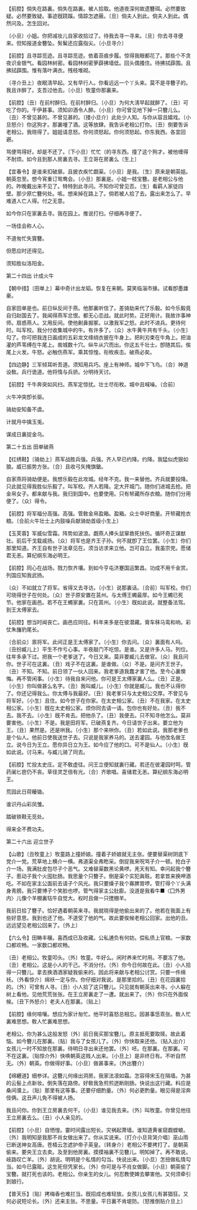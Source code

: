 <!-- { "loadSidebar": true } -->
【前腔】倘失在路裏。倘失在路裏。被人拾取。他道夜深何故遗簪珥。必然要致疑。必然要致疑。事迹旣跷蹊。情踪怎遮蔽。〔旦〕倘夫人到此。倘夫人到此。偶然问及。怎生回对。

〔小旦〕小姐。你把减妆儿自家收拾过了。待我去寻一寻来。〔旦〕你去寻寻便来。但知报道金簪坠。髣髴还应露指尖。〔小旦寻介〕 

【前腔】且寻踪觅迹。且寻踪觅迹。依着苔痕步履。惊得我眼都花了。那些个不贪夜识金银气。看园林树密。看园林树密萝薜拂墙低。回头偶搔住。待拂拭薜围。且拂拭薜围。惟有落叶满衣。残枝堆砌。

〔寻介丑上〕夜眠淸早起。又有早行人。你看远远一个丫头来。莫不是寻簪子的。我且诈醉了。支吾过他去。〔小旦〕牧童你那裏来。 

【前腔】〔丑〕在前村醉归。在前村醉归。〔小旦〕为何大淸早起就醉了。〔丑〕可吃了你的。干伊甚事。须知卯酒令人醉。〔小旦〕你可曾见地下掉一只簪儿么。〔丑〕不曾见甚的。不曾见甚的。〔搂小旦介〕此处少人知。与你从容且嬉戏。〔小旦怒介〕你这狗才。那裏噇了酒。这等放肆。我吿诉老相公打你。〔丑〕倒要吿诉老相公。我晓得了。姐姐请息怒。你何须怒起。你何须怒起。你东我西。各宜回避。

骂便骂得好。却是不还了。〔下小旦〕忙忙〔的寻东西。撞了这个狗才。被他缠得不耐烦。如今且到那人房裏去寻。王立哥在房裏么〔生上〕 

【宜春令】是谁来扣破扉。且披衣疾忙觑渠。〔小旦〕是我。〔生〕原来是朝英姐。朝英忽至。想今宵重订鸳鸯会。〔小旦〕那裏是。小姐一枝宝簪。是老相公与他的。昨晚戴出来不见了。特特到此寻问。不知你可曾见否。〔生〕看羁人家徒四壁。那少原亡簪何处。咳。想来掉在路上了。倘若被人拾了去。露出来怎么了。早难道人亡人得。付之无意。

如今你只在家裏去寻。我在园上。推说打扫。仔细再寻便了。 

一场佳会称人心。

不道匆忙失寳簪。

但愿应时还得见。

须知胜似洛阳金。 

第二十四出
计成火牛

【朝中措】〔田单上〕幕中奇计出龙韬。恢复在来朝。莫笑临淄市掾。试看卽墨雄豪。

自家田单是也。前日纵反间于燕。他那裏听信了。差骑劫来代了乐毅。如今乐毅竟自归赵国去了。我闻得燕军忿恨。都无心恋战。就此时势。正好用计。我故诈事神师。扇惑燕人。又用反间。使他劓鼻掘冢。以激我军之怒。此时不进兵。更待何时。叫军校。我分付收集城中的牛。有许多了。〔众〕水牛黄牛共有千头。〔小生〕勾了。你可把我连日画成的五彩龙文绛绡衣披在牛身上。把利刃束在牛角上。把油灌的芦苇缚在牛尾上。凿城数十穴。纵牛从穴而出。你这五千壮士。卽随其后。俟尾上火发。牛怒。必触伤燕军。乘其惊惶。衔枚疾击。破燕必矣。 

【四边静】三军倾耳听吾道。须知用兵巧。座上有神师。城中下飞鸟。〔合〕神道设敎。兵行诡道。他将惰与兵骄。分明待天讨。

【前腔】千牛奔突如风扫。燕军定惊扰。壮士尽衔枚。城中且喊噪。〔合前〕 

火牛冲突卽长驱。

骑劫安知备不虞。

计就月中擒玉兎。

谋成日裏捉金乌。 

第二十五出
田单破燕

【红绣鞋】〔骑劫上〕燕军战胜兵强。兵强。齐人早已约降。约降。我猛似虎狠如狼。威已振势方张。〔合〕且收弓矢掩旗鎗。

自家燕将骑劫便是。我想乐毅在此攻城。经年不克。我一来替他。齐兵就要投降。只此就见得我胜似乐毅了。叫军校。齐人若降。定大开城门。随你们进城去抢。把金帛女子。都来献与我。我归到国中。也要使用。只有帑藏所存衣粮。随你们分用便了。〔众〕得令。 

【前腔】将军福分高强。高强。管敎金帛盈箱。盈箱。众士卒好商量。开帑藏抢衣粮。〔合前火牛壮士上内鼓噪兵献骑劫首级小生上〕 

【玉芙蓉】军威似雪霜。阵势如波浪。觑燕人捧头鼠窜救死扶伤。循环奇正谋猷壮。前后干戈载戚扬。〔众〕将军也是齐王子孙。何不就卽了王位罢。〔小生〕你们那里知道。齐王自有世子法章见在。须当访求来立他。岂可自立。我虽宗党。愿储君无恙。算纪纲东海必明王。

【前腔】同心在战场。戮力恢齐壤。到如今亨屯济蹇国运繁昌。功成不用千金赏。列国应知我武扬。

〔众〕不如就立了将军。省得又去寻访。〔小生〕说那裏话。〔合前〕叫军校。你们可晓得世子在何处。〔众〕世子原安置在莒州。与太傅王蠋最厚。如今王蠋已死节。他家在画邑。若不在王蠋家裏。只在莒州。〔小生〕旣如此说。就整备法驾。到王太傅家去。 

【前腔】想当时闻丧亡。画邑应同往。料年来多是在彼潜藏。膏车秣马鸾和响。彩仗朱旛豹尾长。

〔合前众〕禀将军。此间正是王太傅家了。〔小生〕你去问。〔众〕裏面有人吗。〔丑扮臧儿上〕平生不作亏心事。半夜敲门不吃惊。是谁。又是许多人马。列位。往年多承下过。把我一个老爹送了。今日又来。莫非要臧儿去做官。〔众〕我且问你。世子可在这裏。〔丑〕戏子不在这裏。是谁做。〔众〕不是。是问齐王世子。〔丑〕不知。不知。前日领了一伙人回来。我老爹道我蠢才害了他。至今心裏懊悔。再不管闲事。〔小生〕待我自来问他。你可是王太傅家裏人么。〔丑〕正是。〔小生〕你叫做甚么名字。〔丑〕我叫臧儿。〔小生〕你就是臧儿。我也不认得你了。你还记得我么。你太傅与我最好。〔丑〕我老爹只与太史相公交厚。不曾见与将军好。〔小生〕且住。如今世子在你家。在太史相公家。〔丑〕不在我家。在太史相公家。〔小生〕旣在太史相公家。烦你同去请一请。包你也有好处。〔丑〕我不去。我不去。〔小生〕旣不肯去。把他杀了。〔丑〕我便去。只不知寻他怎么。莫非要害他。〔小生〕不是。我是田将军。已破燕复齐。今日请世子出来。要立他为王。〔丑〕果然是。还是哄我。〔小生〕那个来哄你。〔丑〕若如此说。我那老爹也是个仙人。他前日使我送世子去。只说是我家养马的。送去灌园。与他改名做王立。说今日为王立。愿你异日立为王。如今应了他的口。可不是仙人。〔小生〕旣如此说。讨马来。与臧儿骑了同去。 

【前腔】忙投太史庄。定不敎虚往。问王立便知就裏行藏。若还在彼灌园时呵。管药阑匕鬯仍不丧。草径灵芝倍有光。〔合〕齐歌唱。喜储君无恙。算纪纲东海必明王。

荒园此日荷耰锄。

谁识丹山彩凤雏。

踏破铁鞋无觅处。

得来全不费功夫。 

第二十六出
迎立世子

【山歌】〔丑牧童上〕牧童路上撞娇娘。撞着子娇娘就无主张。便要替渠树阴底下党介一党。荒草地上横介一横。弗道渠全弗矁采。倒捉我来呪骂子介一顿。抢白子介一场。我满肚皮包尽子个恶气。又难替渠数黑论黄啰。羌天有知。幸问起我个簪子。惹动子我个火囤肚肠。我思量个只簪子。倒是渠个实犯眞赃。若拿笪来换呷酒吃。不如在家主公面前去请子个风光。我只要燥子我个寡脾胃啰。管打得个丫头满身靑膀。我只要博子个笑脸也啰。管气得家主公肚膨。没道是我看牛■〈囗外男内〉儿像个羊棚裏牯牛自觉大。权时且做一只搅棚羊。

我前日拾了簪子。恰好遇着朝英来寻。我就晓得是他偷出来的了。他若在我面上有些好意思。我到也还了他。不道受了他的气。故此要俟候老相公回家。出他的丑。远远望见老相公回来了。〔外上〕 

【六么令】田畴丰穰。喜西成已及收藏。公私逋负有何妨。偿私债上官粮。一家数口都欢畅。一家数口都欢畅。

〔丑〕老相公。牧童叩头。〔外〕牧童。牛好么。闲时养来忙时用。不要冻了他。〔丑〕老相公。这是小人的干己。不消分付。〔外〕你今日何故在此。〔丑〕小人拾得一只簪儿。拿去换酒酒家疑我偷来的。因此将来献与老相公讨赏。只要一件绵袄。〔外看惊介〕绵袄一定与你。你仔细对我说。是那里拾的。〔丑〕在花园裏拾的。〔外〕可曾有人寻。〔丑〕小人拾了这只簪儿。只见就有朝英出来寻。小人躱在树上看他。见他荒荒张张。在王立房裏走了一遭。就出来了。〔外〕你只在外面俟候。〔丑下外怒介〕老夫人在那裏。〔贴上〕 

【前腔】缘何喧嚷。想应为家计匆忙。他平时喜怒总相忘。因甚事恁乖张。敎人忙裏难思想。敎人忙裏难思想。

老相公。你为甚么这般发怒〔外〕前日我买那宝簪儿。原主抵死要取赎。故此着恼。如今簪儿在那裏。〔贴〕我与了女孩儿了。〔外〕你快取来还他。〔贴入出介〕女孩儿一时不知放在那裏。待明日寻出来还他罢。〔外〕呸。在那裏。在那裏。可不在这裏。〔贴惊介外〕快唤朝英这贱人出来。〔小旦上〕是非终日有。不听自然无。〔外〕朝英。你做得好事。〔小旦〕做甚事来。〔外出簪介〕 

【绵纒道】细参详。这簪儿何缘出洞房。我家法凛如霜。怎容得宋玉在隔墙。为甚的云髻上点新妆。倒失落在路傍。好敎我急煎煎迸断刚肠。快说出这行藏。料应是桑间濮上。〔贴〕那里有这等事。还要仔细酌量。〔外〕何必更酌量。眼见得是淫奔伎俩。这丑声儿免不得被人扬。

我且问你。你到王立房裏去何干。〔小旦〕谁见我去来。〔外〕叫牧童。你曾见他往王立房裏去么。〔丑〕小人亲见的。 

【前腔】〔小旦〕自恓惶。霎时间露出短长。灾祸起萧墙。谁知道黄雀窥觑螳蜋。〔外〕我明知是我那不肖女做出来了。你从实说来。〔打介小旦背哭介唱〕巫山雨已断送神女高唐。苍梧云怎遮护帝子英皇。〔转身介〕老相公不要拷打了。是朝英偷来。要央王立去卖。及至到他房裏。摸摸袖裏不见簪儿。明知掉了。再不敢说。岐路叹亡羊。〔外〕胡说。明明是个私情的勾当。快说出来。〔小旦〕怎扭做私情勾当。如今已露赃。这生死但凭家长。〔外〕你可是与不肖女做脚。〔小旦〕朝英偷了宝簪。就打死也该的。老相公。你亲生的女儿。何忍教使婢去攀害他。又何须牵引到娘行。

【普天乐】〔贴〕拷梅香也难拦当。旣招成也难轻放。女孩儿女孩儿有甚猖狂。又何必说短论长。〔外〕还来主张。不思量。平日裏不肯堤防。〔怒推倒贴介旦上〕 

